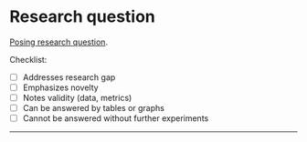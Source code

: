 # Research question

[Posing research question](https://manyids2x.nl/thesis/research-question).

Checklist:

- [ ] Addresses research gap
- [ ] Emphasizes novelty
- [ ] Notes validity (data, metrics)
- [ ] Can be answered by tables or graphs
- [ ] Cannot be answered without further experiments

---
